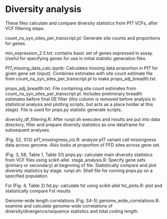 # Diversity analysis 
These files calculate and compare diversity statistics from Pf7 VCFs, after VCF filtering steps. 

count_ns_syn_sites_per_transcript.pl: Generate site counts and proportions for genes. 

min_expression_2.5.txt: contains basic set of genes expressed in assay. Useful for specifying genes for use in initial statistic generation files. 

Pf7_missing_data_calc.ipynb: Calculates missing data proportion in Pf7 for given gene set (input). Combines estimates with site count estimate file from count_ns_syn_sites_per_transcript.pl to make props_adj_breadth.txt. 

props_adj_breadth.txt: File containing site count estimates from count_ns_syn_sites_per_transcript.pl. Includes preliminary breadth estimates before final DE filter (this column is removed before analysis in statistical analysis and plotting scripts, but acts as a place holder at this stage). File is used for pnps.py statistic generate scripts. 

diversity_df_filtering.R: After runpi.sh executes and results are put into data directory, filter and prepare diversity statistics as one dataframe for subsequent analyses. 

(Fig. S2, S13)
pf7_missingness_viz.R: analyze pf7 variant call missingness data across genome. Also looks at proportion of FFD sites across gene set. 

(Fig. 3, S8, Table 1, Table S1)
pnps.py: calculate main diversity statistics from VCF files using scikit-allel. 
stage_analysis.R: Specify gene sets (primary or secondary) at beginning of file. Statistically compare and plot diversity statistics by stage. 
runpi.sh: Shell file for running pnps.py on a specified population. 

Fst (Fig. 4, Table 2)
fst.py: calculate fst using scikit-allel
fst_plots.R: plot and statistically compare Fst results 

Genome-wide length correlations (Fig. S4-5)
genome_wide_correlations.R: examine and calculate genome-wide correlations of diversity/divergence/sequence statisitcs and total coding length.
